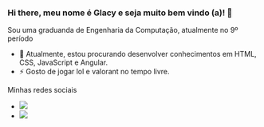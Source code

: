 ### Hi there, meu nome é Glacy e seja muito bem vindo (a)! 👋

Sou uma graduanda de Engenharia da Computação, atualmente no 9º período

- 🔭 Atualmente, estou procurando desenvolver conhecimentos em HTML, CSS, JavaScript e Angular.
- ⚡ Gosto de jogar lol e valorant no tempo livre.

Minhas redes sociais
- [<img src="https://img.shields.io/badge/linkedin-%230077B5.svg?&style=for-the-badge&logo=linkedin&logoColor=white" />](https://www.linkedin.com/in/glacygomes/) 
- [<img src = "https://img.shields.io/badge/instagram-%23E4405F.svg?&style=for-the-badge&logo=instagram&logoColor=white">](https://www.instagram.com/glacygomes/)
